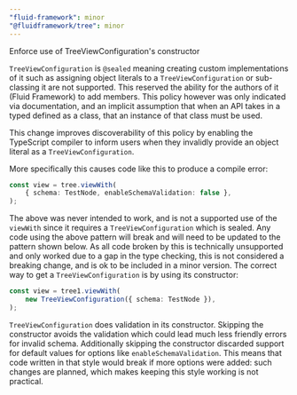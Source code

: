 ```yaml
---
"fluid-framework": minor
"@fluidframework/tree": minor
---
```


Enforce use of TreeViewConfiguration's constructor

`TreeViewConfiguration` is `@sealed` meaning creating custom implementations of it such as assigning object literals to a `TreeViewConfiguration` or sub-classing it are not supported.
This reserved the ability for the authors of it (Fluid Framework) to add members.
This policy however was only indicated via documentation,
and an implicit assumption that when an API takes in a typed defined as a class, that an instance of that class must be used.

This change improves discoverability of this policy by enabling the TypeScript compiler to inform users when they invalidly provide an object literal as a `TreeViewConfiguration`.

More specifically this causes code like this to produce a compile error:

```typescript
const view = tree.viewWith(
	{ schema: TestNode, enableSchemaValidation: false },
);
```

The above was never intended to work, and is not a supported use of the `viewWith` since it requires a `TreeViewConfiguration` which is sealed.
Any code using the above pattern will break and will need to be updated to the pattern shown below.
As all code broken by this is technically unsupported and only worked due to a gap in the type checking,
this is not considered a breaking change, and is ok to be included in a minor version.
The correct way to get a `TreeViewConfiguration` is by using its constructor:

```typescript
const view = tree1.viewWith(
	new TreeViewConfiguration({ schema: TestNode }),
);
```

`TreeViewConfiguration` does validation in its constructor.
Skipping the constructor avoids the validation which could lead much less friendly errors for invalid schema.
Additionally skipping the constructor discarded support for default values for options like `enableSchemaValidation`.
This means that code written in that style would break if more options were added: such changes are planned,
which makes keeping this style working is not practical.
